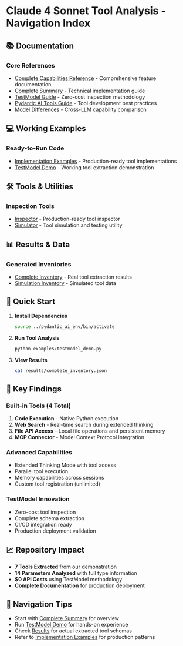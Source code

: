 # Claude 4 Sonnet Tool Analysis - Navigation Index

## 📚 Documentation

### Core References
- [Complete Capabilities Reference](docs/complete_capabilities.md) - Comprehensive feature documentation
- [Complete Summary](docs/complete_summary.md) - Technical implementation guide
- [TestModel Guide](docs/testmodel_guide.md) - Zero-cost inspection methodology
- [Pydantic AI Tools Guide](docs/pydantic_ai_tools_guide.md) - Tool development best practices
- [Model Differences](docs/model_differences.md) - Cross-LLM capability comparison

## 💻 Working Examples

### Ready-to-Run Code
- [Implementation Examples](examples/implementation_examples.py) - Production-ready tool implementations
- [TestModel Demo](examples/testmodel_demo.py) - Working tool extraction demonstration

## 🛠️ Tools & Utilities

### Inspection Tools
- [Inspector](tools/inspector.py) - Production-ready tool inspector
- [Simulator](tools/simulator.py) - Tool simulation and testing utility

## 📊 Results & Data

### Generated Inventories
- [Complete Inventory](results/complete_inventory.json) - Real tool extraction results
- [Simulation Inventory](results/simulation_inventory.json) - Simulated tool data

## 🚀 Quick Start

1. **Install Dependencies**
   ```bash
   source ../pydantic_ai_env/bin/activate
   ```

2. **Run Tool Analysis**
   ```bash
   python examples/testmodel_demo.py
   ```

3. **View Results**
   ```bash
   cat results/complete_inventory.json
   ```

## 🎯 Key Findings

### Built-in Tools (4 Total)
1. **Code Execution** - Native Python execution
2. **Web Search** - Real-time search during extended thinking
3. **File API Access** - Local file operations and persistent memory
4. **MCP Connector** - Model Context Protocol integration

### Advanced Capabilities
- Extended Thinking Mode with tool access
- Parallel tool execution
- Memory capabilities across sessions
- Custom tool registration (unlimited)

### TestModel Innovation
- Zero-cost tool inspection
- Complete schema extraction
- CI/CD integration ready
- Production deployment validation

## 📈 Repository Impact

- **7 Tools Extracted** from our demonstration
- **14 Parameters Analyzed** with full type information
- **$0 API Costs** using TestModel methodology
- **Complete Documentation** for production deployment

## 🔗 Navigation Tips

- Start with [Complete Summary](docs/complete_summary.md) for overview
- Run [TestModel Demo](examples/testmodel_demo.py) for hands-on experience
- Check [Results](results/) for actual extracted tool schemas
- Refer to [Implementation Examples](examples/implementation_examples.py) for production patterns